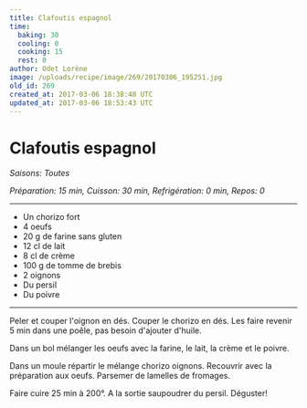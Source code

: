 ```yaml
---
title: Clafoutis espagnol
time:
  baking: 30
  cooling: 0
  cooking: 15
  rest: 0
author: Odet Lorène
image: /uploads/recipe/image/269/20170306_195251.jpg
old_id: 269
created_at: 2017-03-06 18:38:40 UTC
updated_at: 2017-03-06 18:53:43 UTC
---
```


# Clafoutis espagnol

_Saisons: Toutes_

_Préparation: 15 min, Cuisson: 30 min, Refrigération: 0 min, Repos: 0_

---

- Un chorizo fort
- 4 oeufs
- 20 g de farine sans gluten
- 12 cl de lait
- 8 cl de crème
- 100 g de tomme de brebis
- 2 oignons
- Du persil
- Du poivre

---

Peler et couper l'oignon en dés. Couper le chorizo en dés. Les faire revenir 5 min dans une poêle, pas besoin d'ajouter d'huile.

Dans un bol mélanger les oeufs avec la farine, le lait, la crème et le poivre.

Dans un moule répartir le mélange chorizo oignons. Recouvrir avec la préparation aux oeufs. Parsemer de lamelles de fromages.

Faire cuire 25 min à 200°. A la sortie saupoudrer du persil. Déguster!
